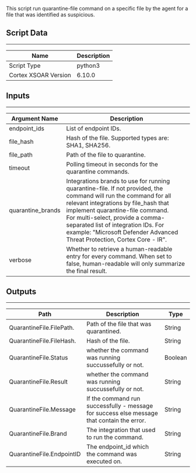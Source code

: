 This script run quarantine-file command on a specific file by the agent for a file that was identified as suspicious.

## Script Data

---

| **Name** | **Description** |
| --- | --- |
| Script Type | python3 |
| Cortex XSOAR Version | 6.10.0 |

## Inputs

---

| **Argument Name** | **Description** |
| --- | --- |
| endpoint_ids | List of endpoint IDs. |
| file_hash | Hash of the file. Supported types are: SHA1, SHA256. |
| file_path | Path of the file to quarantine. |
| timeout | Polling timeout in seconds for the quarantine commands. |
| quarantine_brands | Integrations brands to use for running quarantine-file. If not provided, the command will run the command for all relevant integrations by file_hash that implement quarantine-file command.<br/>For multi-select, provide a comma-separated list of integration IDs. For example: "Microsoft Defender Advanced Threat Protection, Cortex Core - IR". |
| verbose | Whether to retrieve a human-readable entry for every command. When set to false, human-readable will only summarize the final result. |

## Outputs

---

| **Path** | **Description** | **Type** |
| --- | --- | --- |
| QuarantineFile.FilePath. | Path of the file that was quarantined. | String |
| QuarantineFile.FileHash. | Hash of the file. | String |
| QuarantineFile.Status | whether the command was running succussefully or not. | Boolean |
| QuarantineFile.Result | whether the command was running succussefully or not. | String |
| QuarantineFile.Message | If the command run successfully - message for success else message that contain the error. | String |
| QuarantineFile.Brand | The integration that used to run the command. | String |
| QuarantineFile.EndpointID | The endpoint_id which the command was executed on. | String |
